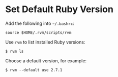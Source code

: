 # Set Default Ruby Version

Add the following into `~/.bashrc`:

```
source $HOME/.rvm/scripts/rvm
```

Use `rvm` to list installed Ruby versions:

```console
$ rvm ls
```

Choose a default version, for example:

```
$ rvm --default use 2.7.1
```
